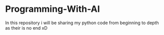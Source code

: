 # Programming-With-AI
In this repository i will be sharing my python code from beginning to depth as their is no end xD
